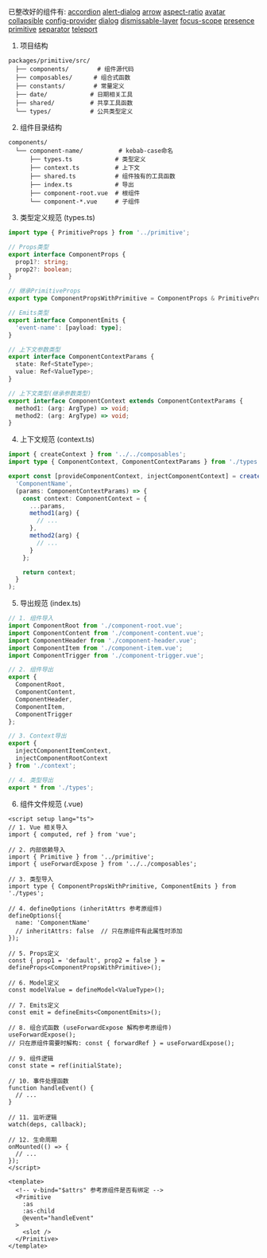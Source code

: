 已整改好的组件有:
[accordion](./components/accordion)
[alert-dialog](./components/alert-dialog)
[arrow](./components/arrow)
[aspect-ratio](./components/aspect-ratio)
[avatar](./components/avatar)
[collapsible](./components/collapsible)
[config-provider](./components/config-provider)
[dialog](./components/dialog)
[dismissable-layer](./components/dismissable-layer)
[focus-scope](./components/focus-scope)
[presence](./components/presence)
[primitive](./components/primitive)
[separator](./components/separator)
[teleport](./components/teleport)


1. 项目结构
```
packages/primitive/src/
  ├── components/        # 组件源代码
  ├── composables/      # 组合式函数
  ├── constants/        # 常量定义
  ├── date/            # 日期相关工具
  ├── shared/          # 共享工具函数
  └── types/           # 公共类型定义
```

2. 组件目录结构
```
components/
  └── component-name/          # kebab-case命名
      ├── types.ts            # 类型定义
      ├── context.ts          # 上下文
      ├── shared.ts           # 组件独有的工具函数
      ├── index.ts            # 导出
      ├── component-root.vue  # 根组件
      └── component-*.vue     # 子组件
```

3. 类型定义规范 (types.ts)

```ts
import type { PrimitiveProps } from '../primitive';

// Props类型
export interface ComponentProps {
  prop1?: string;
  prop2?: boolean;
}

// 继承PrimitiveProps
export type ComponentPropsWithPrimitive = ComponentProps & PrimitiveProps;

// Emits类型
export interface ComponentEmits {
  'event-name': [payload: type];
}

// 上下文参数类型
export interface ComponentContextParams {
  state: Ref<StateType>;
  value: Ref<ValueType>;
}

// 上下文类型(继承参数类型)
export interface ComponentContext extends ComponentContextParams {
  method1: (arg: ArgType) => void;
  method2: (arg: ArgType) => void;
}
```

4. 上下文规范 (context.ts)

```ts
import { createContext } from '../../composables';
import type { ComponentContext, ComponentContextParams } from './types';

export const [provideComponentContext, injectComponentContext] = createContext(
  'ComponentName',
  (params: ComponentContextParams) => {
    const context: ComponentContext = {
      ...params,
      method1(arg) {
        // ...
      },
      method2(arg) {
        // ...
      }
    };

    return context;
  }
);
```

5. 导出规范 (index.ts)

```ts
// 1. 组件导入
import ComponentRoot from './component-root.vue';
import ComponentContent from './component-content.vue';
import ComponentHeader from './component-header.vue';
import ComponentItem from './component-item.vue';
import ComponentTrigger from './component-trigger.vue';

// 2. 组件导出
export {
  ComponentRoot,
  ComponentContent,
  ComponentHeader,
  ComponentItem,
  ComponentTrigger
};

// 3. Context导出
export {
  injectComponentItemContext,
  injectComponentRootContext
} from './context';

// 4. 类型导出
export * from './types';
```

6. 组件文件规范 (.vue)

```vue
<script setup lang="ts">
// 1. Vue 相关导入
import { computed, ref } from 'vue';

// 2. 内部依赖导入
import { Primitive } from '../primitive';
import { useForwardExpose } from '../../composables';

// 3. 类型导入
import type { ComponentPropsWithPrimitive, ComponentEmits } from './types';

// 4. defineOptions (inheritAttrs 参考原组件)
defineOptions({
  name: 'ComponentName'
  // inheritAttrs: false  // 只在原组件有此属性时添加
});

// 5. Props定义
const { prop1 = 'default', prop2 = false } = defineProps<ComponentPropsWithPrimitive>();

// 6. Model定义
const modelValue = defineModel<ValueType>();

// 7. Emits定义
const emit = defineEmits<ComponentEmits>();

// 8. 组合式函数 (useForwardExpose 解构参考原组件)
useForwardExpose();
// 只在原组件需要时解构: const { forwardRef } = useForwardExpose();

// 9. 组件逻辑
const state = ref(initialState);

// 10. 事件处理函数
function handleEvent() {
  // ...
}

// 11. 监听逻辑
watch(deps, callback);

// 12. 生命周期
onMounted(() => {
  // ...
});
</script>

<template>
  <!-- v-bind="$attrs" 参考原组件是否有绑定 -->
  <Primitive
    :as
    :as-child
    @event="handleEvent"
  >
    <slot />
  </Primitive>
</template>
```
